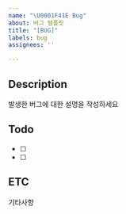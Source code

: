 ```yaml
---
name: "\U0001F41E Bug"
about: 버그 템플릿
title: "[BUG]"
labels: bug
assignees: ''

---
```


## Description
발생한 버그에 대한 설명을 작성하세요

## Todo
- [ ]
- [ ]  

## ETC
기타사항

